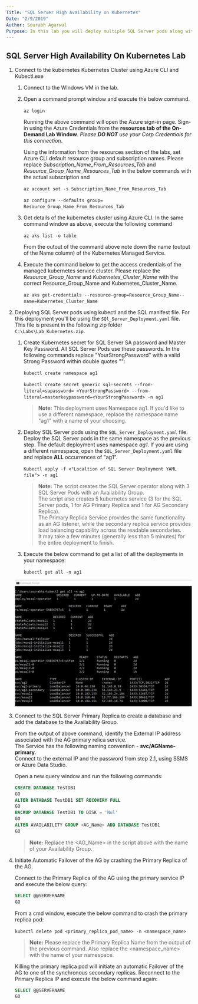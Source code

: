 ```yaml
---
Title: "SQL Server High Availability on Kubernetes"
Date: "2/9/2019"
Author: Sourabh Agarwal
Purpose: In this lab you will deploy multiple SQL Server pods along with Availability Groups on a Kubernetes Cluster in Azure using Azure Kubernetes Services
---
```

## SQL Server High Availability On Kubernetes Lab

1. Connect to the kubernetes Kubernetes Cluster using Azure CLI and Kubectl.exe

    1. Connect to the WIndows VM in the lab. 
    
    2. Open a command prompt window and execute the below command.
    
       `az login`
     
       Running the above command will open the Azure sign-in page. Sign-in using the Azure Credentials from the **resources tab of the On-Demand Lab Window**. *Please **DO NOT** use your Corp Credentials for this connection*. 
       
       Using the information from the resources section of the labs, set Azure CLI default resource group and subscription names. Please replace *Subscription_Name_From_Resources_Tab* and *Resource_Group_Name_Resources_Tab* in the below commands with the actual subscription and 
       
       `az account set -s Subscription_Name_From_Resources_Tab`
       
       `az configure --defaults group= Resource_Group_Name_From_Resources_Tab`
       
     3. Get details of the kubernetes cluster using Azure CLI. In the same command window as above, execute the following command 
     
        `az aks list -o table `
        
        From the outout of the command above note down the name (output of the Name column) of the Kubernetes Managed Service.
        
     4. Execute the command below to get the access credentials of the managed kubernetes service cluster. Please replace the *Resource_Group_Name* and *Kubernetes_Cluster_Name* with the correct Resource_Group_Name and Kubernetes_Cluster_Name.
     
        `az aks get-credentials --resource-group=Resource_Group_Name--name=Kubernetes_Cluster_Name`
        

2. Deploying SQL Server pods using kubectl and the SQL manifest file. For this deployment you'll be using the `SQl_Server_Deployment.yaml` file. This file is present in the following zip folder `C:\Labs\Lab_Kubernetes.zip`. 
 
    1. Create Kubernetes secret for SQL Server SA password and Master Key Password. All SQL Server Pods use these passwords. In the following commands replace "YourStrongPassword" with a valid Strong Password within double quotes "":
  
        `kubectl create namespace ag1`   
          
        `kubectl create secret generic sql-secrets --from-literal=sapassword= <YourStrongPassword> --from-literal=masterkeypassword=<YourStrongPassword> -n ag1`
      
        > **Note:** This deployment uses Namespace ag1. If you'd like to use a different namespace, replace the namespace name "ag1" with a name of your choosing. 
  
    2. Deploy SQL Server pods using the `SQL_Server_Deployment.yaml` file. Deploy the SQL Server pods in the same namespace as the previous step. The default deployment uses namespace *ag1*. If you are using a different namespace, open the `SQL_Server_Deployment.yaml` file and replace **ALL** occurrences of "ag1".

        `Kubectl apply -f <"Localtion of SQL Server Deployment YAML file"> -n ag1`
  
        > **Note:** The script creates the SQL Server operator along with 3 SQL Server Pods with an Availability Group.     
        > The script also creates 5 kubernetes service (3 for the SQL Server pods, 1 for AG Primary Replica and 1 for AG Secondary Replica).    
        > The Primary Replica Service provides the same functionality as an AG listener, while the secondary replica service provides load balancing capability across the readable secondaries.    
        > It may take a few minutes (generally less than 5 minutes) for the entire deployment to finish.

    3. Execute the below command to get a list of all the deployments in your namespace: 
    
        `kubectl get all -n ag1`
        
     ![Kubectl_Get_all_output.jpg](./media/Kubectl_Get_all_output.jpg)
    
3. Connect to the SQL Server Primary Replica to create a database and add the database to the Availability Group.

    From the output of above command, identify the External IP address associated with the AG primary relica service.    
    The Service has the following naming convention - **svc/AGName-primary**.    
    Connect to the external IP and the password from step 2.1, using SSMS or Azure Data Studio.
  
    Open a new query window and run the following commands:
    
    ```SQL
    CREATE DATABASE TestDB1
    GO
    ALTER DATABASE TestDB1 SET RECOVERY FULL
    GO
    BACKUP DATABASE TestDB1 TO DISK = 'Nul'
    GO
    ALTER AVAILABILITY GROUP <AG_Name> ADD DATABASE TestDB1
    GO
    ```

    > **Note:** Replace the <AG_Name> in the script above with the name of your Availability Group.
 
4. Initiate Automatic Failover of the AG by crashing the Primary Replica of the AG. 
 
    Connect to the Primary Replica of the AG using the primary service IP and execute the below query:

    ```SQL
    SELECT @@SERVERNAME
    GO
    ```
 
    From a cmd window, execute the below command to crash the primary replica pod:
 
    `kubectl delete pod <primary_replica_pod_name> -n <namespace_name>`
    
    > **Note:** Please replace the Primary Replica Name from the output of the previous command. Also replace the <namespace_name> with the name of your namespace. 
    
    Killing the primary replica pod will initiate an automatic Failover of the AG to one of the synchronous secondary replicas. Reconnect to the Primary Replica IP and execute the below command again: 
    
    ```SQL
    SELECT @@SERVERNAME
    GO
    ```
